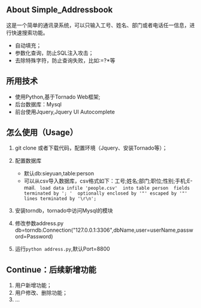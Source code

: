 ## About Simple_Addressbook
这是一个简单的通讯录系统，可以只输入工号、姓名、部门或者电话任一信息，进行快速搜索功能。
- 自动填充；
- 参数化查询，防止SQL注入攻击；
- 去除特殊字符，防止查询失败，比如:=?*等

## 所用技术

- 使用Python,基于Tornado Web框架;
- 后台数据库：Mysql
- 前台使用Jquery,Jquery UI Autocomplete

## 怎么使用（Usage）

1. git clone 或者下载代码，配置环境（Jquery、安装Tornado等）；

2. 配置数据库
    - 默认db:sieyuan,table:person
    - 可以从csv导入数据库，csv格式如下：工号;姓名;部门;职位;性别;手机;E-mail.
      ` load data infile 'people.csv'  into table person  fields terminated by '; '  optionally enclosed by '"' escaped by '"'  lines terminated by '\r\n';`

3. 安装torndb，tornado中访问Mysql的模块

4. 修改参数address.py
    db=torndb.Connection("127.0.0.1:3306",dbName,user=userName,password=Password)

5. 运行`python address.py`,默认Port=8800

## Continue：后续新增功能

1. 用户新增功能；
2. 用户修改、删除功能；
3. ... 


 
